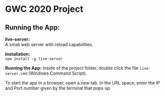 # GWC 2020 Project

## Running the App:  
**live-server:**  
A small web server with reload capabilities.  
  
**Installation:**  
`npm install -g live-server`

**Running the App:** 
Inside of the project folder, double click the file `live-server.cmd` (Windows Command Script).  

To start the app in a browser, open a new tab. In the URL space, enter the IP and Port number given by the terminal that pops up.   
